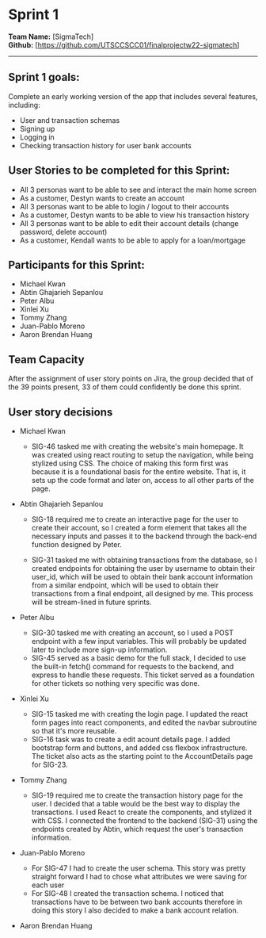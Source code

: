 # Sprint 1

**Team Name:** [SigmaTech]  
**Github:** [https://github.com/UTSCCSCC01/finalprojectw22-sigmatech]

---

## Sprint 1 goals:

Complete an early working version of the app that includes several features, including:
- User and transaction schemas
- Signing up
- Logging in
- Checking transaction history for user bank accounts

## User Stories to be completed for this Sprint:

- All 3 personas want to be able to see and interact the main home screen
- As a customer, Destyn wants to create an account
- All 3 personas want to be able to login / logout to their accounts
- As a customer, Destyn wants to be able to view his transaction history
- All 3 personas want to be able to edit their account details (change password, delete account)
- As a customer, Kendall wants to be able to apply for a loan/mortgage

## Participants for this Sprint:

- Michael Kwan
- Abtin Ghajarieh Sepanlou
- Peter Albu
- Xinlei Xu
- Tommy Zhang
- Juan-Pablo Moreno
- Aaron Brendan Huang

## Team Capacity

After the assignment of user story points on Jira, the group decided that of the 39 points present, 33 of them could confidently be done this sprint.

## User story decisions

- Michael Kwan
  - SIG-46 tasked me with creating the website's main homepage. It was created using react routing to setup the navigation, while being stylized using CSS. The choice of making this form first was because it is a foundational basis for the entire website. That is, it sets up the code format and later on, access to all other parts of the page.

- Abtin Ghajarieh Sepanlou
  - SIG-18 required me to create an interactive page for the user to create their account, so I created a form element that takes all the necessary inputs and passes it to the backend through the back-end function designed by Peter.
  
  - SIG-31 tasked me with obtaining transactions from the database, so I created endpoints for obtaining the user by username to obtain their user_id, which will be used to obtain their bank account information from a similar endpoint, which will be used to obtain their transactions from a final endpoint, all designed by me. This process will be stream-lined in future sprints.

- Peter Albu

  - SIG-30 tasked me with creating an account, so I used a POST endpoint with a few input variables. This will probably be updated later to include more sign-up information.
  - SIG-45 served as a basic demo for the full stack, I decided to use the built-in fetch() command for requests to the backend, and express to handle these requests. This ticket served as a foundation for other tickets so nothing very specific was done.

- Xinlei Xu

  - SIG-15 tasked me with creating the login page. I updated the react form pages into react components, and edited the navbar subroutine so that it's more reusable.
  - SIG-16 task was to create a edit acount details page. I added bootstrap form and buttons, and added css flexbox infrastructure. The ticket also acts as the starting point to the AccountDetails page for SIG-23.

- Tommy Zhang
  - SIG-19 required me to create the transaction history page for the user. I decided that a table would be the best way to display the transactions. I used React to create the components, and stylized it with CSS. I connected the frontend to the backend (SIG-31) using the endpoints created by Abtin, which request the user's transaction information.

- Juan-Pablo Moreno
  - For SIG-47 I had to create the user schema. This story was pretty straight forward I had to chose what attributes we were saving for each user 
  - For SIG-48 I created the transaction schema. I noticed that transactions have to be between two bank accounts therefore in doing this story I also decided to make a bank account relation.
- Aaron Brendan Huang
